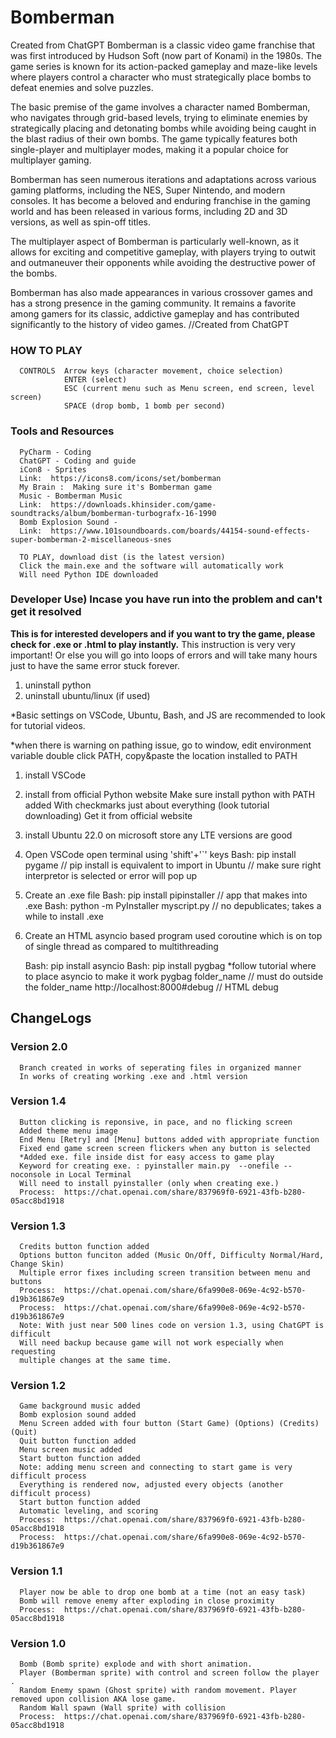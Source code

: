 # Bomberman
Created from ChatGPT
Bomberman is a classic video game franchise that was first introduced by Hudson Soft (now
part of Konami) in the 1980s. The game series is known for its action-packed gameplay and 
maze-like levels where players control a character who must strategically place bombs to 
defeat enemies and solve puzzles.

The basic premise of the game involves a character named Bomberman, who navigates 
through grid-based levels, trying to eliminate enemies by strategically placing and 
detonating bombs while avoiding being caught in the blast radius of their own bombs. The 
game typically features both single-player and multiplayer modes, making it a popular 
choice for multiplayer gaming.

Bomberman has seen numerous iterations and adaptations across various gaming 
platforms, including the NES, Super Nintendo, and modern consoles. It has become a 
beloved and enduring franchise in the gaming world and has been released in various forms, 
including 2D and 3D versions, as well as spin-off titles.

The multiplayer aspect of Bomberman is particularly well-known, as it allows for exciting and 
competitive gameplay, with players trying to outwit and outmaneuver their opponents while 
avoiding the destructive power of the bombs.

Bomberman has also made appearances in various crossover games and has a strong 
presence in the gaming community. It remains a favorite among gamers for its classic, 
addictive gameplay and has contributed significantly to the history of video games.
//Created from ChatGPT

### HOW TO PLAY
      CONTROLS  Arrow keys (character movement, choice selection)
                ENTER (select)
                ESC (current menu such as Menu screen, end screen, level screen)
                SPACE (drop bomb, 1 bomb per second)

### Tools and Resources
      PyCharm - Coding
      ChatGPT - Coding and guide
      iCon8 - Sprites
      Link:  https://icons8.com/icons/set/bomberman
      My Brain :  Making sure it's Bomberman game
      Music - Bomberman Music
      Link:  https://downloads.khinsider.com/game-soundtracks/album/bomberman-turbografx-16-1990
      Bomb Explosion Sound - 
      Link:  https://www.101soundboards.com/boards/44154-sound-effects-super-bomberman-2-miscellaneous-snes

      TO PLAY, download dist (is the latest version)
      Click the main.exe and the software will automatically work
      Will need Python IDE downloaded
                
### Developer Use) Incase you have run into the problem and can't get it resolved
**This is for interested developers and if you want to try the game,
please check for .exe or .html to play instantly.**
This instruction is very very important! Or else you will go into
loops of errors and will take many hours just to have the same error
stuck forever.

1. uninstall python
2. uninstall ubuntu/linux (if used)

*Basic settings on VSCode, Ubuntu, Bash, and JS are recommended to look
for tutorial videos.

*when there is warning on pathing issue, go to window, edit environment variable
	double click PATH, copy&paste the location installed to PATH

1. install VSCode
2. install from official Python website
	Make sure install python with PATH added
	With checkmarks just about everything (look tutorial downloading)
	Get it from official website
3. install Ubuntu 22.0 on microsoft store
	any LTE versions are good

3. Open VSCode
	open terminal using 'shift'+'`' keys
	Bash: pip install pygame // pip install is equivalent to import in Ubuntu
				// make sure right interpretor is selected or error will pop up

4. Create an .exe file
	Bash: pip install pipinstaller // app that makes into .exe
	Bash: python -m PyInstaller myscript.py	// no depublicates; takes a while to install .exe
	
5. Create an HTML
	asyncio based program used coroutine which is on top of single thread 
	as compared to multithreading

	Bash: pip install asyncio 
	Bash: pip install pygbag
	*follow tutorial where to place asyncio to make it work
	pygbag folder_name	// must do outside the folder_name
	http://localhost:8000#debug	// HTML debug

## ChangeLogs
### Version 2.0
      Branch created in works of seperating files in organized manner
      In works of creating working .exe and .html version                
### Version 1.4  
      Button clicking is reponsive, in pace, and no flicking screen
      Added theme menu image  
      End Menu [Retry] and [Menu] buttons added with appropriate function
      Fixed end game screen screen flickers when any button is selected 
      *Added exe. file inside dist for easy access to game play
      Keyword for creating exe. : pyinstaller main.py  --onefile --noconsole in Local Terminal
      Will need to install pyinstaller (only when creating exe.)
      Process:  https://chat.openai.com/share/837969f0-6921-43fb-b280-05acc8bd1918
### Version 1.3 
      Credits button function added
      Options button funciton added (Music On/Off, Difficulty Normal/Hard, Change Skin)
      Multiple error fixes including screen transition between menu and buttons
      Process:  https://chat.openai.com/share/6fa990e8-069e-4c92-b570-d19b361867e9
      Process:  https://chat.openai.com/share/6fa990e8-069e-4c92-b570-d19b361867e9
      Note: With just near 500 lines code on version 1.3, using ChatGPT is difficult
      Will need backup because game will not work especially when requesting 
      multiple changes at the same time.
### Version 1.2 
      Game background music added
      Bomb explosion sound added
      Menu Screen added with four button (Start Game) (Options) (Credits) (Quit)
      Quit button function added
      Menu screen music added
      Start button function added
      Note: adding menu screen and connecting to start game is very difficult process
      Everything is rendered now, adjusted every objects (another difficult process)
      Start button function added
      Automatic leveling, and scoring 
      Process:  https://chat.openai.com/share/837969f0-6921-43fb-b280-05acc8bd1918
      Process:  https://chat.openai.com/share/6fa990e8-069e-4c92-b570-d19b361867e9
### Version 1.1
      Player now be able to drop one bomb at a time (not an easy task)
      Bomb will remove enemy after exploding in close proximity
      Process:  https://chat.openai.com/share/837969f0-6921-43fb-b280-05acc8bd1918
### Version 1.0 
      Bomb (Bomb sprite) explode and with short animation. 
      Player (Bomberman sprite) with control and screen follow the player . 
      Random Enemy spawn (Ghost sprite) with random movement. Player removed upon collision AKA lose game.
      Random Wall spawn (Wall sprite) with collision
      Process:  https://chat.openai.com/share/837969f0-6921-43fb-b280-05acc8bd1918




